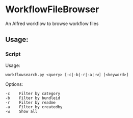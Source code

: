 # WorkflowFileBrowser
An Alfred workflow to browse workflow files
## Usage:

### Script
Usage:

    workflowsearch.py <query> [-c|-b|-r|-a|-w] [<keyword>]
    
Options:

    -c    Filter by category
    -b    Filter by bundleid
    -r    Filter by readme
    -a    Filter by createdby
    -w    Show all
